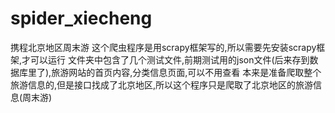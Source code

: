 # spider_xiecheng
携程北京地区周末游
这个爬虫程序是用scrapy框架写的,所以需要先安装scrapy框架,才可以运行
文件夹中包含了几个测试文件,前期测试用的json文件(后来存到数据库里了),旅游网站的首页内容,分类信息页面,可以不用查看
本来是准备爬取整个旅游信息的,但是接口找成了北京地区,所以这个程序只是爬取了北京地区的旅游信息(周末游)
